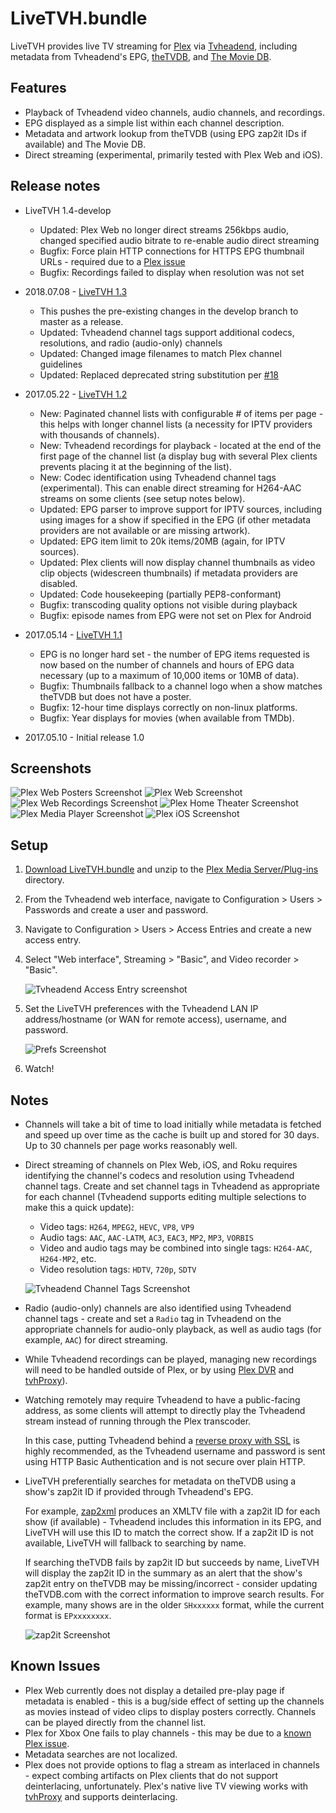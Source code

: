 # LiveTVH.bundle
LiveTVH provides live TV streaming for [Plex](https://plex.tv) via [Tvheadend](https://tvheadend.org), including metadata from Tvheadend's EPG, [theTVDB](https://thetvdb.com), and [The Movie DB](https://www.themoviedb.org).

## Features
* Playback of Tvheadend video channels, audio channels, and recordings.
* EPG displayed as a simple list within each channel description.
* Metadata and artwork lookup from theTVDB (using EPG zap2it IDs if available) and The Movie DB.
* Direct streaming (experimental, primarily tested with Plex Web and iOS).

## Release notes
* LiveTVH 1.4-develop
  * Updated: Plex Web no longer direct streams 256kbps audio, changed specified audio bitrate to re-enable audio direct streaming
  * Bugfix: Force plain HTTP connections for HTTPS EPG thumbnail URLs - required due to a [Plex issue](https://forums.plex.tv/t/https-broken/216635/8)
  * Bugfix: Recordings failed to display when resolution was not set

* 2018.07.08 - [LiveTVH 1.3](https://github.com/taligentx/LiveTVH.bundle/releases/tag/v1.3)
  * This pushes the pre-existing changes in the develop branch to master as a release.
  * Updated: Tvheadend channel tags support additional codecs, resolutions, and radio (audio-only) channels
  * Updated: Changed image filenames to match Plex channel guidelines
  * Updated: Replaced deprecated string substitution per [#18](https://github.com/taligentx/LiveTVH.bundle/pull/18)

* 2017.05.22 - [LiveTVH 1.2](https://github.com/taligentx/LiveTVH.bundle/releases/tag/v1.2)
  * New: Paginated channel lists with configurable # of items per page - this helps with longer channel lists (a necessity for IPTV providers with thousands of channels).
  * New: Tvheadend recordings for playback - located at the end of the first page of the channel list (a display bug with several Plex clients prevents placing it at the beginning of the list).
  * New: Codec identification using Tvheadend channel tags (experimental).  This can enable direct streaming for H264-AAC streams on some clients (see setup notes below).
  * Updated: EPG parser to improve support for IPTV sources, including using images for a show if specified in the EPG (if other metadata providers are not available or are missing artwork).
  * Updated: EPG item limit to 20k items/20MB (again, for IPTV sources).
  * Updated: Plex clients will now display channel thumbnails as video clip objects (widescreen thumbnails) if metadata providers are disabled.
  * Updated: Code housekeeping (partially PEP8-conformant)
  * Bugfix: transcoding quality options not visible during playback
  * Bugfix: episode names from EPG were not set on Plex for Android

* 2017.05.14 - [LiveTVH 1.1](https://github.com/taligentx/LiveTVH.bundle/releases/tag/v1.1)
  * EPG is no longer hard set - the number of EPG items requested is now based on the number of channels and hours of EPG data necessary (up to a maximum of 10,000 items or 10MB of data).
  * Bugfix: Thumbnails fallback to a channel logo when a show matches theTVDB but does not have a poster.
  * Bugfix: 12-hour time displays correctly on non-linux platforms.
  * Bugfix: Year displays for movies (when available from TMDb).

* 2017.05.10 - Initial release 1.0

## Screenshots
![Plex Web Posters Screenshot](https://cloud.githubusercontent.com/assets/12835671/26337954/21753de4-3f42-11e7-895d-005c4da6b0a5.jpg)
![Plex Web Screenshot](https://cloud.githubusercontent.com/assets/12835671/25927053/c6212fda-35b8-11e7-98ca-ad636e62076e.jpg)
![Plex Web Recordings Screenshot](https://cloud.githubusercontent.com/assets/12835671/26337967/3b2e345c-3f42-11e7-9d58-1671841e06ab.jpg)
![Plex Home Theater Screenshot](https://cloud.githubusercontent.com/assets/12835671/25927057/d018e2ee-35b8-11e7-9f41-27554d4fca97.jpg)
![Plex Media Player Screenshot](https://cloud.githubusercontent.com/assets/12835671/25927122/2137e76a-35b9-11e7-85a0-949371255083.jpg)
![Plex iOS Screenshot](https://cloud.githubusercontent.com/assets/12835671/25927072/dbecdd3c-35b8-11e7-80d9-056e59088501.jpg)

## Setup
1. [Download LiveTVH.bundle](https://github.com/taligentx/LiveTVH.bundle/releases/) and unzip to the [Plex Media Server/Plug-ins](https://support.plex.tv/hc/en-us/articles/201106098-How-do-I-find-the-Plug-Ins-folder-) directory.
2. From the Tvheadend web interface, navigate to Configuration > Users > Passwords and create a user and password.
3. Navigate to Configuration > Users > Access Entries and create a new access entry.
4. Select "Web interface", Streaming > "Basic", and Video recorder > "Basic".

    ![Tvheadend Access Entry screenshot](https://user-images.githubusercontent.com/12835671/42663549-95fdfd76-85fb-11e8-8b02-b2022d8c6cff.png)
5. Set the LiveTVH preferences with the Tvheadend LAN IP address/hostname (or WAN for remote access), username, and password.

   ![Prefs Screenshot](https://cloud.githubusercontent.com/assets/12835671/26337942/0a4d9724-3f42-11e7-9654-7c8e82e4877a.jpg)
6. Watch!

## Notes
* Channels will take a bit of time to load initially while metadata is fetched and speed up over time as the cache is built up and stored for 30 days.  Up to 30 channels per page works reasonably well.

* Direct streaming of channels on Plex Web, iOS, and Roku requires identifying the channel's codecs and resolution using Tvheadend channel tags.  Create and set channel tags in Tvheadend as appropriate for each channel (Tvheadend supports editing multiple selections to make this a quick update):
  * Video tags: `H264`, `MPEG2`, `HEVC`, `VP8`, `VP9`
  * Audio tags: `AAC`, `AAC-LATM`, `AC3`, `EAC3`, `MP2`, `MP3`, `VORBIS`
  * Video and audio tags may be combined into single tags: `H264-AAC`, `H264-MP2`, etc.
  * Video resolution tags: `HDTV`, `720p`, `SDTV`

  ![Tvheadend Channel Tags Screenshot](https://cloud.githubusercontent.com/assets/12835671/26338051/e0cb75dc-3f42-11e7-85a0-7af80e425a21.png)

* Radio (audio-only) channels are also identified using Tvheadend channel tags - create and set a `Radio` tag in Tvheadend on the appropriate channels for audio-only playback, as well as audio tags (for example, `AAC`) for direct streaming.

* While Tvheadend recordings can be played, managing new recordings will need to be handled outside of Plex, or by using [Plex DVR](https://www.plex.tv/features/dvr) and [tvhProxy](https://github.com/jkaberg/tvhProxy)).

* Watching remotely may require Tvheadend to have a public-facing address, as some clients will attempt to directly play the Tvheadend stream instead of running through the Plex transcoder.

  In this case, putting Tvheadend behind a [reverse proxy with SSL](https://www.nginx.com/resources/admin-guide/reverse-proxy/) is highly recommended, as the Tvheadend username and password is sent using HTTP Basic Authentication and is not secure over plain HTTP.

* LiveTVH preferentially searches for metadata on theTVDB using a show's zap2it ID if provided through Tvheadend's EPG.

  For example, [zap2xml](http://zap2xml.awardspace.info) produces an XMLTV file with a zap2it ID for each show (if available) - Tvheadend includes this information in its EPG, and LiveTVH will use this ID to match the correct show. If a zap2it ID is not available, LiveTVH will fallback to searching by name.

  If searching theTVDB fails by zap2it ID but succeeds by name, LiveTVH will display the zap2it ID in the summary as an alert that the show's zap2it entry on theTVDB may be missing/incorrect - consider updating theTVDB.com with the correct information to improve search results.  For example, many shows are in the older `SHxxxxxx` format, while the current format is `EPxxxxxxxx`.

  ![zap2it Screenshot](https://cloud.githubusercontent.com/assets/12835671/25927080/e3b33ec6-35b8-11e7-8eb2-d0f0a3cfabc1.jpg)

## Known Issues
* Plex Web currently does not display a detailed pre-play page if metadata is enabled - this is a bug/side effect of setting up the channels as movies instead of video clips to display posters correctly. Channels can be played directly from the channel list.
* Plex for Xbox One fails to play channels - this may be due to a [known Plex issue](https://forums.plex.tv/discussion/173008/known-issues-in-1-8-0#latest).
* Metadata searches are not localized.
* Plex does not provide options to flag a stream as interlaced in channels - expect combing artifacts on Plex clients that do not support deinterlacing, unfortunately.  Plex's native live TV viewing works with [tvhProxy](https://github.com/jkaberg/tvhProxy) and supports deinterlacing.
